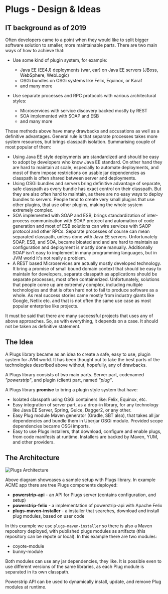 # Plugs - Design & Ideas

## IT background as of 2019

Often developers came to a point when they would like to split bigger 
software solution to smaller, more maintainable parts. There are two main 
ways of how to achieve that:

 * Use some kind of plugin system, for example:
 
   * Java EE (EE4J) deployments (war, ear) on Java EE servers (JBoss, 
     WebSphere, WebLogic)
   * OSGi bundles on OSGi systems like Felix, Equinox, or Karaf
   * and many more
   
 * Use separate processes and RPC protocols with various architectural styles:
   
   * Microservices with service discovery backed mostly by REST
   * SOA implemented with SOAP and ESB
   * and many more

Those methods above have many drawbacks and accusations as well as a 
definitive advantages. General rule is that separate processes takes more 
system resources, but brings classpath isolation. Summarising couple of most 
popular of them:

 * Using Java EE style deployments are standardized and should be easy to 
   adopt by developers who know Java EE standard. On other hand they are hard
   to maintain at scale, especially to automate deployments, and most of them
   impose restrictions on usable jar dependencies as classpath is often 
   shared between server and deployments.
 * Using OSGi bundles and servers bring definitive advantage of separate, 
   safe classpath as every bundle has exact control on their classpath. But 
   they are also often hard to maintain, as there are no easy ways to deploy 
   bundles to servers. People tend to create very small plugins that use 
   other plugins, that use other plugins, making the whole system extremely 
   complex.
 * SOA implemented with SOAP and ESB, brings standardization of inter-process 
   communication with SOAP protocol and automation of code generation and 
   most of ESB solutions can wire services with SAOP protocol and other RPCs.
   Separate processes of course can mean separated classpath, unless done 
   with Java EE servers. Unfortunately SOAP, ESB, and SOA, became bloated and
   and are hard to maintain as configuration and deployment is mostly done 
   manually. Additionally SOAP isn't easy to implement in many programming 
   languages, but in JVM world it's not really a problem.
 * A REST based Microservices are actually mostly developed technology. It 
   bring a promise of small bound domain context that should be easy to 
   maintain for developers, separate classpath as applications should be 
   separate processes, most often containerized. Unfortunately, solutions that 
   people come up are extremely complex, including multiple technologies and 
   that is often hard not to fail to produce software as a whole. As real 
   success stories came mostly from industry giants like Google, Netlix etc. 
   and that is not often the same use case as most popular enterprise like 
   projects. 
   
It must be said that there are many successful projects that uses any of 
above approaches. So, as with everything, it depends on a case. It should not
be taken as definitive statement.

## The Idea
 
A Plugs library became as an idea to create a safe, easy to use, plugin 
system for JVM world. It has been thought out to take the best parts of the 
technologies described above without, hopefully, any of drawbacks.

A Plugs library consists of two main parts. Server part, codenamed 
*"powerstrip"*, and plugin (client) part, named *"plug"*.

A Plugs library **promise** to bring a plugin style system that have:

 * Isolated classpath using OSGi containers like: Felix, Equinox, etc. 
 * Easy integration of server part, as a drop-in library, for any technology 
   like Java EE Server, Spring, Guice, Dagger2, or any other.
 * Easy Plug module Maven generator (Gradle, SBT also), that takes all jar 
   dependencies and bundle them in Uberjar OSGi module. Provided scope 
   dependencies became OSGi imports.
 * Easy to use Plugs installers, that download, configure and enable plugs, 
   from code manifests at runtime. Installers are backed by Maven, YUM, and 
   other providers.

## The Architecture

![Plugs Architecture](https://www.plantuml.com/plantuml/svg/XPAx2i8m58RtynG7DuVq0Hn44KSNL-aGpQa4qYJauWNntKrQMcfjSVw__t92DZvm5sAj0AGEv2f-8RGgNW6q4OIBxUwmHsxj0b-0UBBcJiu79otZLfR865fdRbAGcvOPIfqwb6g0ZiKb-u8hKl9H9g27Mo8DyQpcDzAiLygPeZmb3ty321xucViq_v2zU2HhsWCoqKHVpDC4OhKHKL4vLCvHwsSlfBIP6LWKnNeSXAlk18yfI2ZwO_zgct33xpFD5Rke1wKphd7Vq0GRqYB_XGy0)

Above diagram showcases a sample setup with Plugs library. In example ACME 
app there are tree Plugs components deployed:

 * **powerstrip-api** - an API for Plugs server (contains configuration, and 
   setup)
 * **powerstrip-felix** - a implementation of powerstrip-api with Apache Felix
 * **plugs-maven-installer** - a installer that searches, download and 
   install plug modules, based on user code

In this example we use `plugs-maven-installer` so there is also a Maven 
repository deployed, with published plugs modules as artifacts (this 
repository can be repote or local). In this example there are two modules:

 * coyote-module
 * bunny-module
 
Both modules can use any jar dependencies, they like. It is possible even to 
use 
different versions of the same libraries, as each Plug module is separated in 
its own classpath.

Powerstrip API can be used to dynamically install, update, and remove Plug 
modules at runtime.
